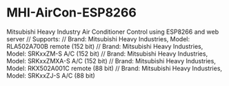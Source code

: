# MHI-AirCon-ESP8266
Mitsubishi Heavy Industry Air Conditioner Control using ESP8266 and web server
// Supports:
//   Brand: Mitsubishi Heavy Industries,  Model: RLA502A700B remote (152 bit)
//   Brand: Mitsubishi Heavy Industries,  Model: SRKxxZM-S A/C (152 bit)
//   Brand: Mitsubishi Heavy Industries,  Model: SRKxxZMXA-S A/C (152 bit)
//   Brand: Mitsubishi Heavy Industries,  Model: RKX502A001C remote (88 bit)
//   Brand: Mitsubishi Heavy Industries,  Model: SRKxxZJ-S A/C (88 bit)
